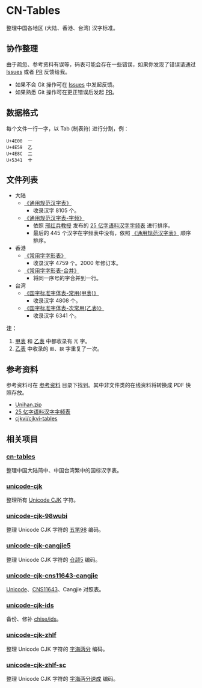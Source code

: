 # CN-Tables

整理中国各地区 (大陆、香港、台湾) 汉字标准。

## 协作整理

由于疏忽、参考资料有误等，码表可能会存在一些错误，如果你发现了错误请通过
[Issues] 或者 [PR] 反馈给我。

+ 如果不会 Git 操作可在 [Issues] 中发起反馈。
+ 如果熟悉 Git 操作可在更正错误后发起 [PR]。

[Issues]: https://github.com/kitty-panics/cn-tables/issues
[PR]: https://github.com/kitty-panics/cn-tables/pulls

## 数据格式

每个文件一行一字，以 Tab (制表符) 进行分割，例：

```Text
U+4E00	一
U+4E59	乙
U+4E8C	二
U+5341	十
```

## 文件列表

+ 大陆
    - [《通用规范汉字表》]
        - 收录汉字 8105 个。
    - [《通用规范汉字表-字频》]
        - 依照 [邢红兵教授] 发布的 [25 亿字语料汉字字频表] 进行排序。
        - 最后的 445 个汉字在字频表中没有，依照 [《通用规范汉字表》] 顺序排序。
+ 香港
    - [《常用字字形表》]
        - 收录汉字 4759 个。2000 年修订本。
    - [《常用字字形表-合并》]
        - 将同一序号的字合并到一行。
+ 台湾
    - [《国字标准字体表-常用(甲表)》]
        - 收录汉字 4808 个。
    - [《国字标准字体表-次常用(乙表)》]
        - 收录汉字 6341 个。

**注：**

1. [甲表] 和 [乙表] 中都收录有 `兀` 字。
2. [乙表] 中收录的 `嗀`、`斔` 字重复了一次。

[《通用规范汉字表》]: 通用规范汉字表.txt
[《通用规范汉字表-字频》]: 通用规范汉字表-字频.txt
[邢红兵教授]: https://faculty.blcu.edu.cn/xinghb/zh_CN/index.htm
[25 亿字语料汉字字频表]: https://faculty.blcu.edu.cn/xinghb/zh_CN/article/167473/content/1437.htm

[《常用字字形表》]: 常用字字形表.txt
[《常用字字形表-合并》]: 常用字字形表-合并.txt

[《国字标准字体表-常用(甲表)》]: 国字标准字体表-常用(甲表).txt
[《国字标准字体表-次常用(乙表)》]: 国字标准字体表-次常用(乙表).txt
[甲表]: 国字标准字体表-常用(甲表).txt
[乙表]: 国字标准字体表-次常用(乙表).txt

## 参考资料

参考资料可在 [参考资料] 目录下找到。其中非文件类的在线资料将转换成 PDF 快照存放。

+ [Unihan.zip]
+ [25 亿字语料汉字字频表]
+ [cjkvi/cjkvi-tables]

[参考资料]: 参考资料
[Unihan.zip]: https://www.unicode.org/Public/14.0.0/ucd/Unihan.zip
[cjkvi/cjkvi-tables]: https://github.com/cjkvi/cjkvi-tables

## 相关项目

### [cn-tables]

整理中国大陆简中、中国台湾繁中的国标汉字表。

[cn-tables]: https://github.com/kitty-panics/cn-tables

### [unicode-cjk]

整理所有 [Unicode CJK] 字符。

[unicode-cjk]: https://github.com/kitty-panics/unicode-cjk
[Unicode CJK]: https://www.unicode.org/Public/UCD/latest/ucd/Blocks.txt

### [unicode-cjk-98wubi]

整理 Unicode CJK 字符的 [五笔98] 编码。

[unicode-cjk-98wubi]: https://github.com/kitty-panics/unicode-cjk-98wubi
[五笔98]: http://98wb.ysepan.com

### [unicode-cjk-cangjie5]

整理 Unicode CJK 字符的 [仓颉5] 编码。

[unicode-cjk-cangjie5]: https://github.com/kitty-panics/unicode-cjk-cangjie5
[仓颉5]: https://github.com/Jackchows/Cangjie5

### [unicode-cjk-cns11643-cangjie]

[Unicode]、[CNS11643]、Cangjie 对照表。

[unicode-cjk-cns11643-cangjie]: https://github.com/kitty-panics/unicode-cjk-cns11643-cangjie
[Unicode]: https://www.unicode.org/Public/UCD/latest
[CNS11643]: https://data.gov.tw/dataset/5961

### [unicode-cjk-ids]

备份、修补 [chise/ids]。

[unicode-cjk-ids]: https://github.com/kitty-panics/unicode-cjk-ids
[chise/ids]: https://gitlab.chise.org/CHISE/ids.git

### [unicode-cjk-zhlf]

整理 Unicode CJK 字符的 [字海两分] 编码。

[unicode-cjk-zhlf]: https://github.com/kitty-panics/unicode-cjk-zhlf
[字海两分]: http://cheonhyeong.com/Simplified/download.html

### [unicode-cjk-zhlf-sc]

整理 Unicode CJK 字符的 [字海两分速成] 编码。

[unicode-cjk-zhlf-sc]: https://github.com/kitty-panics/unicode-cjk-zhlf-sc
[字海两分速成]: http://cheonhyeong.com/Simplified/download.html
